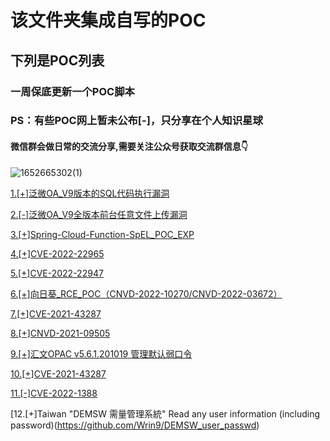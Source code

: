 # 该文件夹集成自写的POC

## 下列是POC列表

### 一周保底更新一个POC脚本

### PS：有些POC网上暂未公布[-]，只分享在个人知识星球

#### 微信群会做日常的交流分享,需要关注公众号获取交流群信息👇
![1652665302(1)](https://user-images.githubusercontent.com/54984589/168505903-420783bd-3d95-46d5-8810-3ba74a0ff05e.png)



[1.[+]泛微OA_V9版本的SQL代码执行漏洞](https://github.com/Wrin9/weaverOA_sql_RCE)

[2.[-]泛微OA_V9全版本前台任意文件上传漏洞](https://github.com/Wrin9/weaverOA_v9_ALL_upload_RCE)

[3.[+]Spring-Cloud-Function-SpEL_POC_EXP](https://github.com/Wrin9/Spring-Cloud-Function-SpEL/)

[4.[+]CVE-2022-22965](https://github.com/Wrin9/CVE-2022-22965)

[5.[+]CVE-2022-22947](https://github.com/Wrin9/CVE-2022-22947)

[6.[+]向日葵_RCE_POC（CNVD-2022-10270/CNVD-2022-03672）](https://github.com/Wrin9/sunflower_RCE_POC)

[7.[+]CVE-2021-43287](https://github.com/Wrin9/CVE-2021-43287)

[8.[+]CNVD-2021-09505](https://github.com/Wrin9/CNVD-2021-09505_RCE)

[9.[+]汇文OPAC v5.6.1.201019 管理默认弱口令](https://github.com/Wrin9/-OPAC-v5.6.1.201019-)

[10.[+]CVE-2021-43287](https://github.com/Wrin9/CVE-2021-43287)

[11.[-]CVE-2022-1388](https://github.com/Wrin9/CVE-2022-1388)

[12.[+]Taiwan "DEMSW 需量管理系統"  Read any user information (including password)(https://github.com/Wrin9/DEMSW_user_passwd)
